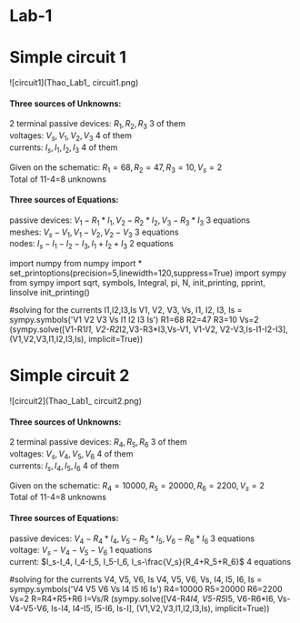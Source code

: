 # Lab-1
# Simple circuit 1
![circuit1](Thao_Lab1_ circuit1.png)  
#### Three sources of Unknowns:  
2 terminal passive devices: $R_1, R_2, R_3$ 3 of them  
voltages: $V_s, V_1, V_2, V_3$ 4 of them  
currents: $I_s, I_1, I_2, I_3$ 4 of them  
  
Given on the schematic: $R_1=68, R_2=47, R_3=10, V_s=2$  
Total of 11-4=8 unknowns
  
#### Three sources of Equations:  
passive devices: $V_1-R_1*I_1, V_2-R_2*I_2,V_3-R_3*I_3$ 3 equations  
meshes: $V_s-V_1, V_1-V_2, V_2-V_3$ 3 equations  
nodes: $I_s-I_1-I_2-I_3, I_1+I_2+I_3$ 2 equations



import numpy
from numpy import * 
set_printoptions(precision=5,linewidth=120,suppress=True)
import sympy 
from sympy import sqrt, symbols, Integral, pi, N, init_printing, pprint, linsolve
init_printing()

#solving for the currents I1,I2,I3,Is
V1, V2, V3, Vs, I1, I2, I3, Is = sympy.symbols('V1 V2 V3 Vs I1 I2 I3 Is')
R1=68
R2=47
R3=10
Vs=2
(sympy.solve([V1-R1*I1, V2-R2*I2,V3-R3*I3,Vs-V1, V1-V2, V2-V3,Is-I1-I2-I3], (V1,V2,V3,I1,I2,I3,Is), implicit=True))



# Simple circuit 2
![circuit2](Thao_Lab1_ circuit2.png)  
#### Three sources of Unknowns:  
2 terminal passive devices: $R_4, R_5, R_6$ 3 of them  
voltages: $V_s, V_4, V_5, V_6$ 4 of them  
currents: $I_s, I_4, I_5, I_6$ 4 of them  
  
Given on the schematic: $R_4=10000, R_5=20000, R_6=2200, V_s=2$  
Total of 11-4=8 unknowns
  
#### Three sources of Equations:  
passive devices: $V_4-R_4*I_4, V_5-R_5*I_5,V_6-R_6*I_6$ 3 equations  
voltage: $V_s-V_4-V_5-V_6$ 1 equations  
current: $I_s-I_4, I_4-I_5, I_5-I_6, I_s-\frac{V_s}{R_4+R_5+R_6}$ 4 equations  



#solving for the currents V4, V5, V6, Is
V4, V5, V6, Vs, I4, I5, I6, Is = sympy.symbols('V4 V5 V6 Vs I4 I5 I6 Is')
R4=10000
R5=20000
R6=2200
Vs=2
R=R4+R5+R6
I=Vs/R
(sympy.solve([V4-R4*I4, V5-R5*I5, V6-R6*I6, Vs-V4-V5-V6, Is-I4, I4-I5, I5-I6, Is-I], (V1,V2,V3,I1,I2,I3,Is), implicit=True))


